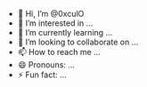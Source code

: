 - 👋 Hi, I’m @0xculO
- 👀 I’m interested in ...
- 🌱 I’m currently learning ...
- 💞️ I’m looking to collaborate on ...
- 📫 How to reach me ...
- 😄 Pronouns: ...
- ⚡ Fun fact: ...

<!---
0xculO/0xculO is a ✨ special ✨ repository because its `README.md` (this file) appears on your GitHub profile.
You can click the Preview link to take a look at your changes.
--->

